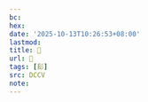 ```yaml
---
bc:
hex:
date: '2025-10-13T10:26:53+08:00'
lastmod:
title: 􃳺
url: 􃳺
tags: [髟]
src: DCCV
note:
---
```

